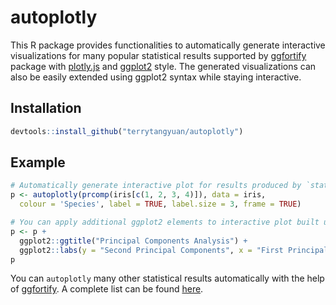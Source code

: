 # autoplotly

This R package provides functionalities to automatically generate interactive visualizations for many
popular statistical results supported by [ggfortify](https://github.com/sinhrks/ggfortify)
package with [plotly.js](https://plot.ly) and [ggplot2](http://ggplot2.tidyverse.org/) style.
The generated visualizations can also be easily extended using ggplot2 syntax while staying interactive.

## Installation

``` r
devtools::install_github("terrytangyuan/autoplotly")
```

## Example

``` r
# Automatically generate interactive plot for results produced by `stats::prcomp`
p <- autoplotly(prcomp(iris[c(1, 2, 3, 4)]), data = iris,
  colour = 'Species', label = TRUE, label.size = 3, frame = TRUE)

# You can apply additional ggplot2 elements to interactive plot built using `autoplotly()`
p <- p +
  ggplot2::ggtitle("Principal Components Analysis") +
  ggplot2::labs(y = "Second Principal Components", x = "First Principal Components")
p
```

You can `autoplotly` many other statistical results automatically with the help of [ggfortify](https://github.com/sinhrks/ggfortify). A complete list can be found [here](https://github.com/sinhrks/ggfortify#coverage).

